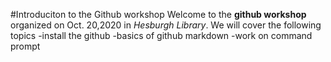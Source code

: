 #Introduciton to the Github workshop
Welcome to the **github workshop** organized on Oct. 20,2020 in *Hesburgh Library*.
We will cover the following topics
-install the github
-basics of github markdown
-work on command prompt